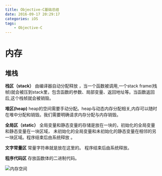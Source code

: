 ```yaml
---
title: Objective-C基础总结
date: 2016-09-17 20:29:17
categories: iOS
tags:
    - Objective-C
---
```


# 内存

## 堆栈
**栈区（stack）**
由编译器自动分配释放 ，当一个函数被调用,一个stack frame(栈帧)就会被压到stack里，包含函数的参数、局部变量、返回地址等。当函数返回后,这个栈帧就会被销毁。

**堆区(heap)**
heap的空间需要手动分配。heap与动态内存分配相关,内存可以随时在堆中分配和销毁。我们需要明确请求内存分配与内存销毁。

**全局区（static）**
全局变量和静态变量的存储是放在一块的，初始化的全局变量和静态变量在一块区域， 未初始化的全局变量和未初始化的静态变量在相邻的另一块区域。程序结束后由系统释放 。

**文字常量区**
常量字符串就是放在这里的。 程序结束后由系统释放。

**程序代码区**
存放函数体的二进制代码。

![内存空间](/img/001.png)
